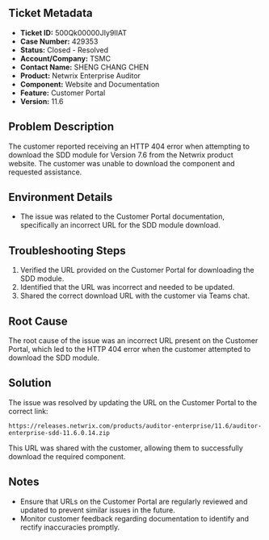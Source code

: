 ## Ticket Metadata
- **Ticket ID:** 500Qk00000JIy9IIAT
- **Case Number:** 429353
- **Status:** Closed - Resolved
- **Account/Company:** TSMC
- **Contact Name:** SHENG CHANG CHEN
- **Product:** Netwrix Enterprise Auditor
- **Component:** Website and Documentation
- **Feature:** Customer Portal
- **Version:** 11.6

## Problem Description
The customer reported receiving an HTTP 404 error when attempting to download the SDD module for Version 7.6 from the Netwrix product website. The customer was unable to download the component and requested assistance.

## Environment Details
- The issue was related to the Customer Portal documentation, specifically an incorrect URL for the SDD module download.

## Troubleshooting Steps
1. Verified the URL provided on the Customer Portal for downloading the SDD module.
2. Identified that the URL was incorrect and needed to be updated.
3. Shared the correct download URL with the customer via Teams chat.

## Root Cause
The root cause of the issue was an incorrect URL present on the Customer Portal, which led to the HTTP 404 error when the customer attempted to download the SDD module.

## Solution
The issue was resolved by updating the URL on the Customer Portal to the correct link:
```
https://releases.netwrix.com/products/auditor-enterprise/11.6/auditor-enterprise-sdd-11.6.0.14.zip
```
This URL was shared with the customer, allowing them to successfully download the required component.

## Notes
- Ensure that URLs on the Customer Portal are regularly reviewed and updated to prevent similar issues in the future.
- Monitor customer feedback regarding documentation to identify and rectify inaccuracies promptly.